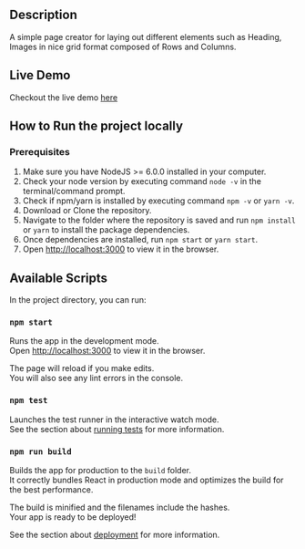 ## Description
A simple page creator for laying out different elements such as Heading, Images in nice grid format composed of Rows and Columns.

## Live Demo
Checkout the live demo [here](http://ashu0039.github.io/custom-page-creator)

## How to Run the project locally

### Prerequisites 
1. Make sure you have NodeJS >= 6.0.0 installed in your computer.
2. Check your node version by executing command `node -v` in the terminal/command prompt.
3. Check if npm/yarn is installed by executing command `npm -v` or `yarn -v`.
4. Download or Clone the repository.
5. Navigate to the folder where the repository is saved and run `npm install` or `yarn` to install the package dependencies.
6. Once dependencies are installed, run `npm start` or `yarn start`.
7. Open [http://localhost:3000](http://localhost:3000) to view it in the browser.

## Available Scripts

In the project directory, you can run:

### `npm start`

Runs the app in the development mode.<br>
Open [http://localhost:3000](http://localhost:3000) to view it in the browser.

The page will reload if you make edits.<br>
You will also see any lint errors in the console.

### `npm test`

Launches the test runner in the interactive watch mode.<br>
See the section about [running tests](https://facebook.github.io/create-react-app/docs/running-tests) for more information.

### `npm run build`

Builds the app for production to the `build` folder.<br>
It correctly bundles React in production mode and optimizes the build for the best performance.

The build is minified and the filenames include the hashes.<br>
Your app is ready to be deployed!

See the section about [deployment](https://facebook.github.io/create-react-app/docs/deployment) for more information.
